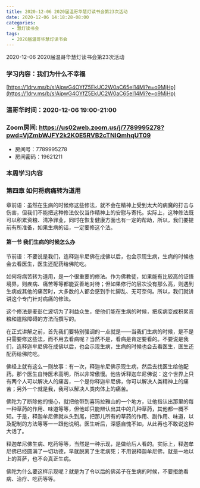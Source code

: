```yaml
---
title: 2020-12-06 2020届温哥华慧灯读书会第23次活动
date: 2020-12-06 14:18:28-08:00
categories:
  - 慧灯读书会
tags:
  - 2020届温哥华慧灯读书会
---
```

2020-12-06 2020届温哥华慧灯读书会第23次活动

### 学习内容：我们为什么不幸福

[https://1drv.ms/b/s!AipwG4OYfZ5EkUC2W0aC65eI14Mi?e=o9MjHp](https://1drv.ms/b/s!AipwG4OYfZ5EkUC2W0aC65eI14Mi?e=o9MjHp)

### 温哥华时间：2020-12-06 19:00-21:00

### Zoom房间: <https://us02web.zoom.us/j/7789995278?pwd=VjZmbWJFY2k2K0E5RVB2cTNIQmhqUT09>
 - 房间号：7789995278
 - 房间密码：19621211

### 本周学习内容
 
### 第四章 如何将病痛转为道用



章前语：虽然在生病的时候修这些修法，就不会在精神上受到太大的病魔的打击与伤害，但我们不能把这种修法仅仅当作精神上的安慰与寄托。实际上，这种修法既可以积累资粮、清净罪业，同时在恢复健康方面也有一定的帮助，所以，我们要提前有所准备，如果生病的话，一定要修这个法。

#### 第一节 我们生病的时候怎么办

节前语：不要说是我们，连释迦牟尼佛在成佛以后，也会示现生病，生病的时候也会去看医生，医生还配药给佛陀吃。

如何将病苦转为道用，是一个很重要的修法。作为佛教徒，如果能有比较高的证悟境界，则疾病、痛苦等等都能妥善地对待；但如果修行的层次没有那么高，则遇到生病或其他的痛苦时，大多数的人都会感到手忙脚乱、无可奈何。所以，我们就讲讲这个专门针对病痛的修法。

这个修法是麦彭仁波切为了利益众生，使他们能在生病的时候，把疾病变成积累资粮和遣除障碍的方法而撰写的。

在正式讲解之前，首先我们要特别强调的一点就是——当我们生病的时候，是不是只需要修这些法，而不用去看病呢？当然不是，看病是肯定要看的。不要说是我们，连释迦牟尼佛在成佛以后，也会示现生病，生病的时候也会去看医生，医生还配药给佛陀吃。

佛经上就有这么一则故事：有一次，释迦牟尼佛示现生病，然后去找医生给他配药。那个医生自恃医术高明，所以非常傲慢。他告诉释迦牟尼佛说：这个世界上只有两个人可以解决人的痛苦，一个是你释迦牟尼佛，你可以解决人类精神上的痛苦；另外一个就是我，我可以解决人类肉体上的痛苦。

佛陀为了断除他的慢心，就把他带到喜玛拉雅山的一个地方，让他指认出那里的每一种草药的作用、味道等等，但他却只能辨认出其中的几种草药，其他都一概不知。于是，释迦牟尼佛就从头到尾，把那儿所有的草药的作用、副作用、味道，以及配制的方法等等一一跟他说明。医生听后，深感自愧不如，从此再也不敢说这种大话了。

释迦牟尼佛生病、吃药等等，当然是一种示现，是做给后人看的。实际上，释迦牟尼佛已经圆满了一切功德，早就脱离了生老病死；不用说释迦牟尼佛，就是一地以上的菩萨，也不会真正生病。

佛陀为什么要这样示现呢？就是为了令以后的佛弟子在生病的时候，不要拒绝看病、治疗、吃药等等。


